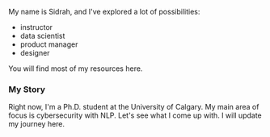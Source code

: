 My name is Sidrah, and I've explored a lot of possibilities:

- instructor
- data scientist
- product manager
- designer

You will find most of my resources here.

### My Story

Right now, I'm a Ph.D. student at the University of Calgary. My main area of focus is cybersecurity with NLP. Let's see what I come up with. I will update my journey here.
